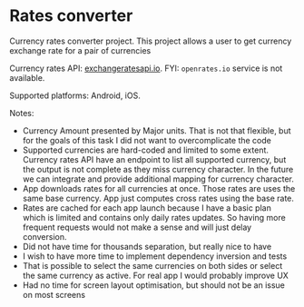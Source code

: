 # Rates converter

Currency rates converter project. This project allows a user to get currency exchange rate for a pair of
currencies

Currency rates API: [exchangeratesapi.io](https://exchangeratesapi.io). FYI: `openrates.io` service is not available. 

Supported platforms: Android, iOS.

Notes:
- Currency Amount presented by Major units. That is not that flexible, but for the goals of this task I did not want
  to overcomplicate the code 
- Supported currencies are hard-coded and limited to some extent. Currency rates API have an endpoint to list all 
  supported currency, but the output is not complete as they miss currency character. In the future we can integrate
  and provide additional mapping for currency character.
- App downloads rates for all currencies at once. Those rates are uses the same base currency. App just computes cross
  rates using the base rate.
- Rates are cached for each app launch because I have a basic plan which is limited and contains only daily rates 
  updates. So having more frequent requests would not make a sense and will just delay conversion.  
- Did not have time for thousands separation, but really nice to have
- I wish to have more time to implement dependency inversion and tests
- That is possible to select the same currencies on both sides or select the same currency as active. For real app 
  I would probably improve UX
- Had no time for screen layout optimisation, but should not be an issue on most screens
 
